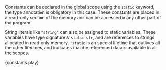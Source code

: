 Constants can be declared in the global scope using the `static` keyword, the
type annotation is obligatory in this case. These constants are placed in a
read-only section of the memory and can be accessed in any other part of the
program.

String literals like `"string"` can also be assigned to static variables. These
variables have type signature `&'static str`, and are references to strings
allocated in read-only memory. `'static` is an special lifetime that outlives
all the other lifetimes, and indicates that the referenced data is available in
all the scopes.

{constants.play}
